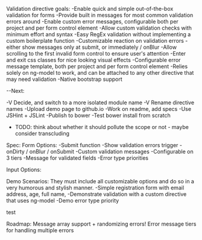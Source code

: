 Validation directive goals:
-Enable quick and simple out-of-the-box validation for forms
-Provide built in messages for most common validation errors around
-Enable custom error messages, configurable both per project and per form control element
-Allow custom validation checks with minimum effort and syntax
-Easy RegEx validation without implementing a custom boilerplate function
-Customizable reaction on validation errors - either show messages only at submit, or immediately / onBlur
-Allow scrolling to the first invalid form control to ensure user's attention
-Enter and exit css classes for nice looking visual effects
-Configurable error message template, both per project and per form control element
-Relies solely on ng-model to work, and can be attached to any other directive that may need validation
-Native bootstrap support



--Next:

-V Decide, and switch to a more isolated module name
-V Rename directive names
-Upload demo page to github.io
-Work on readme, add specs
-Use JSHint + JSLint
-Publish to bower
-Test bower install from scratch


- TODO: think about whether it should pollute the scope or not - maybe consider transcluding


Spec:
 Form Options:
 -Submit function
 -Show validation errors trigger - onDirty / onBlur / onSubmit
 -Custom validation messages
 -Configurable on 3 tiers
 -Message for validated fields
 -Error type priorities




 Input Options:




Demo Scenarios:
They must include all customizable options and do so in a very humorous and stylish manner.
-Simple registration form with email address, age, full name,
-Demonstrate validation with a custom directive that uses ng-model
-Demo error type priority

test


Roadmap:
Message array support + randomizing errors!
Error message tiers for handling multiple errors

